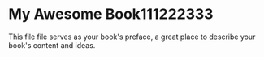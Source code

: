 # My Awesome Book111222333

This file file serves as your book's preface, a great place to describe your book's content and ideas.

